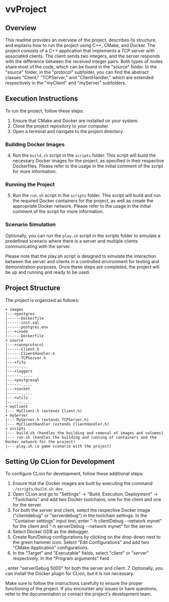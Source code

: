 # vvProject

## Overview
This readme provides an overview of the project, describes its structure, and explains how to run the project using C++, CMake, and Docker. The project consists of a C++ application that implements a TCP server with associated clients. The client sends two integers, and the server responds with the difference between the received integer pairs. Both types of nodes share most of the code, which can be found in the "source" folder. In the "source" folder, in the "protocol" subfolder, you can find the abstract classes "Client," "TCPServer," and "ClientHandler," which are extended respectively in the "myClient" and "myServer" subfolders.

## Execution Instructions
To run the project, follow these steps:

1. Ensure that CMake and Docker are installed on your system.
2. Clone the project repository to your computer.
3. Open a terminal and navigate to the project directory.

### Building Docker Images
4. Run the `build.sh` script in the `scripts` folder. This script will build the necessary Docker images for the project, as specified in their respective Dockerfiles.
   Please refer to the usage in the initial comment of the script for more information.

### Running the Project
5. Run the `run.sh` script in the `scripts` folder. This script will build and run the required Docker containers for the project, as well as create the appropriate Docker network.
   Please refer to the usage in the initial comment of the script for more information.

### Scenario Simulation

Optionally, you can run the `play.sh` script in the scripts folder to simulate a predefined scenario where there is a server and multiple clients communicating with the server.

Please note that the play.sh script is designed to simulate the interaction between the server and clients in a controlled environment for testing and demonstration purposes.
Once these steps are completed, the project will be up and running and ready to be used.

## Project Structure
The project is organized as follows:

```
+ images
|---+postgres
|------Dockerfile
|------init.sql
|------postgres.env
|---+cnode
|------Dockerfile
+ source
|---+connprotocol
|------Client.h
|------ClientHandler.h
|------TCPServer.h
|---+fifo
|------...
|---+loggers
|------.....
|---+postgresql
|------.....
|---+socket
|------.....
|---+utils
|------.....
+ myClient
|--- MyClient.h (extends Client.h)
+ myServer 
|--- MyServer.h (extends TCPServer.h)
|--- MyClientHandler (extends ClientHandler.h)
+ scripts
|--- build.sh (handles the building and removal of images and volumes)
|--- run.sh (handles the building and running of containers and the Docker network for the project)
|--- play.sh (a game scenario with the project)
```

## Setting Up CLion for Development
To configure CLion for development, follow these additional steps:

1. Ensure that the Docker images are built by executing the command `./scripts/build.sh dev`.
2. Open CLion and go to "Settings" -> "Build, Execution, Deployment" -> "Toolchains" and add two Docker toolchains, one for the client and one for the server.
3. For both the server and client, select the respective Docker image ("clientdebug" or "serverdebug") in the toolchain settings. In the "Container settings" input text, enter "-h clientDebug --network mynet" for the client and "-h serverDebug --network mynet" for the server.
4. Select Docker GDB as the debugger.
5. Create Run/Debug configurations by clicking on the drop-down next to the green hammer icon. Select "Edit Configurations" and add two "CMake Application" configurations.
6. In the "Target" and "Executable" fields, select "client" or "server" respectively. In the "Program arguments" field

, enter "serverDebug 5000" for both the server and client.
7. Optionally, you can install the Docker plugin for CLion, but it is not necessary.

Make sure to follow the instructions carefully to ensure the proper functioning of the project. If you encounter any issues or have questions, refer to the documentation or contact the project's development team.